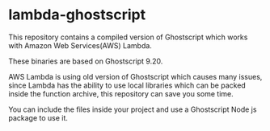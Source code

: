 # lambda-ghostscript

This repository contains a compiled version of Ghostscript which works with Amazon Web Services(AWS) Lambda.

These binaries are based on Ghostscript 9.20.

AWS Lambda is using old version of Ghostscript which causes many issues, since Lambda has the ability to use local libraries which can be packed inside the function archive, this repository can save you some time.

You can include the files inside your project and use a Ghostscript Node js package to use it.
